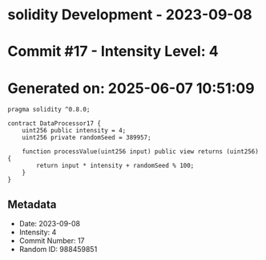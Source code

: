 ﻿# solidity Development - 2023-09-08
# Commit #17 - Intensity Level: 4
# Generated on: 2025-06-07 10:51:09
```solidity
pragma solidity ^0.8.0;

contract DataProcessor17 {
    uint256 public intensity = 4;
    uint256 private randomSeed = 389957;

    function processValue(uint256 input) public view returns (uint256) {
        return input * intensity + randomSeed % 100;
    }
}
```
## Metadata
- Date: 2023-09-08
- Intensity: 4
- Commit Number: 17
- Random ID: 988459851
